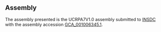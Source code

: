 

Assembly
--------

The assembly presented is the UCRPA7V1.0 assembly submitted to
[INSDC](http://www.insdc.org) with the assembly accession
[GCA\_001006345.1](http://www.ebi.ac.uk/ena/data/view/GCA_001006345.1).
